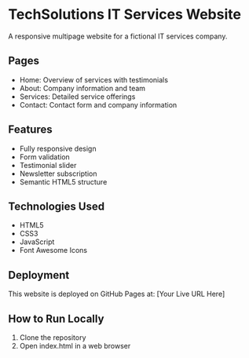 # TechSolutions IT Services Website

A responsive multipage website for a fictional IT services company.

## Pages
- Home: Overview of services with testimonials
- About: Company information and team
- Services: Detailed service offerings
- Contact: Contact form and company information

## Features
- Fully responsive design
- Form validation
- Testimonial slider
- Newsletter subscription
- Semantic HTML5 structure

## Technologies Used
- HTML5
- CSS3
- JavaScript
- Font Awesome Icons

## Deployment
This website is deployed on GitHub Pages at: [Your Live URL Here]

## How to Run Locally
1. Clone the repository
2. Open index.html in a web browser
